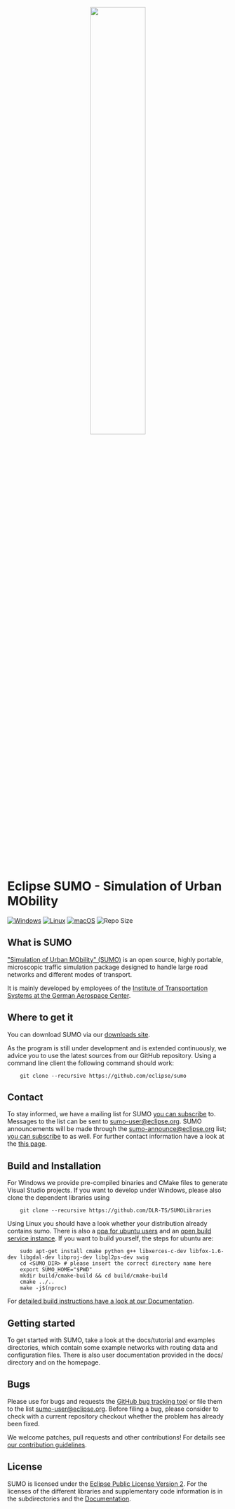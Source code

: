 <a href="https://sumo.dlr.de/docs"><p align="center"><img width=50% src="https://raw.githubusercontent.com/eclipse/sumo/main/docs/web/docs/images/sumo-logo.svg"></p></a>

Eclipse SUMO - Simulation of Urban MObility 
===========================================
[![Windows](https://github.com/eclipse/sumo/actions/workflows/build-windows.yml/badge.svg)](https://github.com/eclipse/sumo/actions/workflows/build-windows.yml)
[![Linux](https://github.com/eclipse/sumo/actions/workflows/build-linux.yml/badge.svg)](https://github.com/eclipse/sumo/actions/workflows/build-linux.yml)
[![macOS](https://github.com/eclipse/sumo/actions/workflows/build-macos.yml/badge.svg)](https://github.com/eclipse/sumo/actions/workflows/build-macos.yml)
![Repo Size](https://img.shields.io/github/repo-size/eclipse/sumo.svg)

<!-- [![Windows Build status](https://ci.appveyor.com/api/projects/status/github/eclipse/sumo?svg=true)](https://ci.appveyor.com/project/eclipsewebmaster/sumo) -->

What is SUMO
------------

["Simulation of Urban MObility" (SUMO)](https://sumo.dlr.de/) is an open source,
highly portable, microscopic traffic simulation package designed to handle
large road networks and different modes of transport.

It is mainly developed by employees of the [Institute of Transportation Systems
at the German Aerospace Center](https://www.dlr.de/ts).


Where to get it
---------------

You can download SUMO via our [downloads site](https://sumo.dlr.de/docs/Downloads.html).

As the program is still under development and is extended continuously, we advice you to
use the latest sources from our GitHub repository. Using a command line client
the following command should work:

        git clone --recursive https://github.com/eclipse/sumo


Contact
-------

To stay informed, we have a mailing list for SUMO
[you can subscribe](https://dev.eclipse.org/mailman/listinfo/sumo-user) to.
Messages to the list can be sent to sumo-user@eclipse.org.
SUMO announcements will be made through the sumo-announce@eclipse.org list;
[you can subscribe](https://dev.eclipse.org/mailman/listinfo/sumo-announce) to as well.
For further contact information have a look at the [this page](https://sumo.dlr.de/docs/Contact.html).


Build and Installation
----------------------

For Windows we provide pre-compiled binaries and CMake files to generate Visual Studio projects.
If you want to develop under Windows, please also clone the dependent libraries using

        git clone --recursive https://github.com/DLR-TS/SUMOLibraries

Using Linux you should have a look whether your distribution already contains sumo.
There is also a [ppa for ubuntu users](https://launchpad.net/~sumo) and an
[open build service instance](https://build.opensuse.org/project/show/home:behrisch).
If you want to build yourself, the steps for ubuntu are:

        sudo apt-get install cmake python g++ libxerces-c-dev libfox-1.6-dev libgdal-dev libproj-dev libgl2ps-dev swig
        cd <SUMO_DIR> # please insert the correct directory name here
        export SUMO_HOME="$PWD"
        mkdir build/cmake-build && cd build/cmake-build
        cmake ../..
        make -j$(nproc)

For [detailed build instructions have a look at our Documentation](https://sumo.dlr.de/docs/Developer/Main.html#build_instructions).


Getting started
---------------

To get started with SUMO, take a look at the docs/tutorial and examples directories,
which contain some example networks with routing data and configuration files.
There is also user documentation provided in the docs/ directory and on the
homepage.


Bugs
----

Please use for bugs and requests the [GitHub bug tracking tool](https://github.com/eclipse/sumo/issues)
or file them to the list sumo-user@eclipse.org. Before
filing a bug, please consider to check with a current repository checkout
whether the problem has already been fixed.

We welcome patches, pull requests and other contributions! For details see [our contribution guidelines](CONTRIBUTING.md).


License
-------

SUMO is licensed under the [Eclipse Public License Version 2](https://eclipse.org/legal/epl-v20.html).
For the licenses of the different libraries and supplementary code information is in the
subdirectories and the [Documentation](https://sumo.dlr.de/docs/Libraries_Licenses.html).
